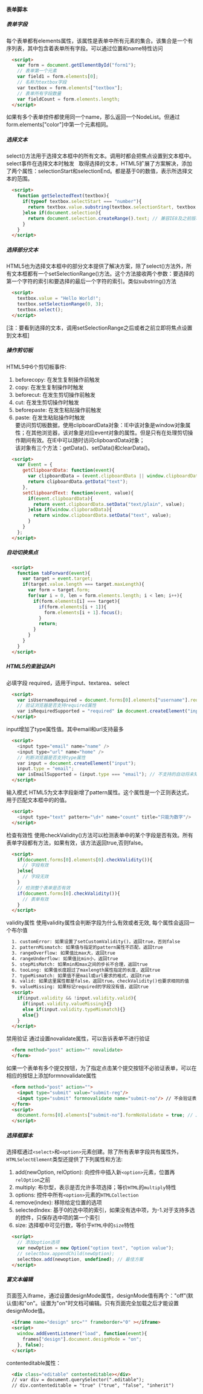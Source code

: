 #### 表单脚本

##### 表单字段
每个表单都有elements属性，该属性是表单中所有元素的集合。该集合是一个有序列表，其中包含着表单所有字段。可以通过位置和name特性访问
```html
  <script>
    var form = document.getElementById("form1");
    // 表单第一个元素
    var field1 = form.elements[0];
    // 名称为textbox字段
    var textbox = form.elements["textbox"];
    // 表单所有字段数量
    var fieldCount = form.elements.length;
  </script>
```
如果有多个表单控件都使用同一个name，那么返回一个NodeList。但通过form.elements["color"]中第一个元素相同。
##### 选择文本
select()方法用于选择文本框中的所有文本。调用时都会把焦点设置到文本框中。  
select事件在选择文本时触发  
取得选择的文本，HTML5扩展了方案解决，添加了两个属性：selectionStart和selectionEnd。都是基于0的数值，表示所选择文本的范围。
```html
  <script>
    function getSelectedText(textbox){
      if(typeof textbox.selectStart === "number"){
        return textbox.value.substring(textbox.selectionStart, textbox.selectedEnd);
      }else if(document.selection){
        return document.selection.createRange().text; // 兼容IE8及之前版本
      }
    }
  </script>
```
##### 选择部分文本  
HTML5也为选择文本框中的部分文本提供了解决方案，除了select()方法外，所有文本框都有一个setSelectionRange()方法。这个方法接收两个参数：要选择的第一个字符的索引和要选择的最后一个字符的索引。类似substring()方法
```html
  <script>
    textbox.value = "Hello World!";
    textbox.setSelectionRange(0, 3);
    textbox.select();
  </script>
```
[注：要看到选择的文本，调用setSelectionRange之后或者之前立即将焦点设置到文本框]
##### 操作剪切板
HTML5中6个剪切板事件:  
1. beforecopy: 在发生复制操作前触发    
2. copy: 在发生复制操作时触发    
3. beforecut: 在发生剪切操作前触发    
4. cut: 在发生剪切操作时触发    
5. beforepaste: 在发生粘贴操作前触发    
6. paste: 在发生粘贴操作时触发   
要访问剪切板数据，使用clipboardData对象：IE中该对象是window对象属性；在其他浏览器，该对象是对应event对象的属性。但是只有在处理剪切操作期间有效。在IE中可以随时访问clipboardData对象；  
该对象有三个方法：getData()、setData()和clearData()。
```html
  <script>
    var Event = {
      getClipboardData: function(event){
        var clipboardData = (event.clipboardData || window.clipboardData);
        return clipboardData.getData("text");
      },
      setClipboardText: function(event, value){
        if(event.clipboardData){
          return event.clipboardData.setData("text/plain", value);
        }else if(window.clipboradData){
          return window.clipboardData.setData("text", value);
        }
      }
    };
  </script>
```
##### 自动切换焦点
```html
  <script>
    function tabForward(event){
      var target = event.target;
      if(target.value.length === target.maxLength){
        var form = target.form;
        for(var i = 0, len = form.elements.length; i < len; i++){
          if(form.elements[i] === target){
            if(form.elements[i + 1]){
              form.elements[i + 1].focus();
            }
            return;
          }
        }
      }
    }
  </script>
```
##### HTML5约束验证API
必填字段 required，适用于input、textarea、select
```html
  <script>
    var isUsernameRequired = document.forms[0].elements["username"].required;
    // 验证浏览器是否支持required属性
    var isRequiredSupported = "required" in document.createElement("input");
  </script>
```
input增加了type属性值。其中email和url支持最多
```html
  <script>
    <input type="email" name="name" />
    <input type="url" name="home" />
    // 判断浏览器是否支持type属性
    var input = document.createElement("input");
    input.type = "email";
    var isEmailSupported = (input.type === "email"); // 不支持的自动将未知值设置为text,支持的会返回正确的值
  </script>
```
输入模式
HTML5为文本字段新增了pattern属性。这个属性是一个正则表达式，用于匹配文本框中的的值。
```html
  <script>
    <input type="text" pattern="\d+" name="count" title="只能为数字"/>
  </script>
```
检查有效性
使用checkValidity()方法可以检测表单中的某个字段是否有效。所有表单字段都有方法，如果有效，该方法返回true,否则false。
```html
  <script>
    if(document.forms[0].elements[0].checkValidity()){
      // 字段有效
    }else{
      // 字段无效
    }
    // 检测整个表单是否有效
    if(document.forms[0].checkValidity()){
      // 表单有效
    }
  </script>
```
validity属性
使用validity属性会判断字段为什么有效或者无效, 每个属性会返回一个布尔值
```html
  1. customError: 如果设置了setCustomValidity()，返回true，否则false
  2. patternMismatch: 如果值与指定的pattern属性不匹配，返回true
  3. rangeOverflow: 如果值比max大，返回true
  4. rangeUnderflow: 如果值比min小，返回true
  5. stepMisMatch: 如果min和max之间的步长不合理，返回true
  6. tooLong: 如果值长度超过了maxlength属性指定的长度，返回true
  7. typeMismatch: 如果值不是mail或url要求的格式，返回true
  8. valid: 如果这里属性都是false，返回true。checkValidity()也要求相同的值
  9. valueMissing: 如果标记required的字段没有值，返回true
  <script>
    if(input.validity && !input.validity.valid){
      if(input.validity.valueMissing){}
      else if(input.validity.typeMismatch){}
      else{}
    }
  </script>
```
禁用验证
通过设置novalidate属性，可以告诉表单不进行验证
```html
  <form method="post" action="" novalidate>
  </form>
```
如果一个表单有多个提交按钮，为了指定点击某个提交按钮不必验证表单，可以在相应的按钮上添加formnovalidate属性
```html
  <form method="post" action="">
    <input type="submit" value="submit-reg"/>
    <input type="submit" formnovalidate name="submit-no"/> // 不会验证表单
  </form>
  <script>
    document.forms[0].elements["submit-no"].formNoValidate = true; // JavaScript设置非验证提交
  </script>
```
##### 选择框脚本
选择框通过`<select>`和`<option>`元素创建。除了所有表单字段共有属性外，`HTMLSelectElement`类型还提供了下列属性和方法:  
1. add(newOption, relOption): 向控件中插入新`<option>`元素，位置再`relOption`之前  
2. multiply: 布尔型，表示是否允许多项选择；等价`HTML`的`multiply`特性  
3. options: 控件中所有`<option>`元素的`HTMLCollection`  
4. remove(index): 移除给定位置的选项  
5. selectedIndex: 基于0的选中项的索引，如果没有选中项，为-1.对于支持多选的控件，只保存选中项的第一个索引  
6. size: 选择框中可见行数，等价于`HTML`中的`size`特性  
```html
  <script>
    // 添加option选项
    var newOption = new Option("option text", "option value");
    // selectbox.appendChild(newOption);
    selectbox.add(newoption, undefined); // 最佳方案
  </script>
```
##### 富文本编辑
页面签入iframe，通过设置designMode属性，designMode值有两个："off"(默认值)和"on"。设置为"on"时文档可编辑。只有页面完全加载之后才能设置designMode值。
```html
  <iframe name="design" src="" frameborder="0" ></iframe>
  <script>
    window.addEventListener("load", function(event){
      frames["design"].document.designMode = "on";
    }, false);
  </script>
```
contenteditable属性：
```html
  <div class="editable" contenteditable></div>
  // var div = document.querySelector(".editable");
  // div.contenteditable = "true" ("true", "false", "inherit")
```
